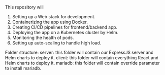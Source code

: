 This repository will
1. Setting up a Web stack for development.
2. Containerizing the app using Docker.
3. Creating CI/CD pipelines for frontend/backend app.
4. Deploying the app on a Kubernetes cluster by Helm.
5. Monitoring the health of pods.
6. Setting up auto-scaling to handle high load.

Folder structure:
server: this folder will contain our ExpressJS server and Helm charts to deploy it.
client: this folder will contain everything React and Helm charts to deploy it.
mariadb: this folder will contain override parameter to install mariadb.

